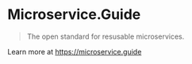 # Microservice.Guide

> The open standard for resusable microservices.

Learn more at https://microservice.guide
